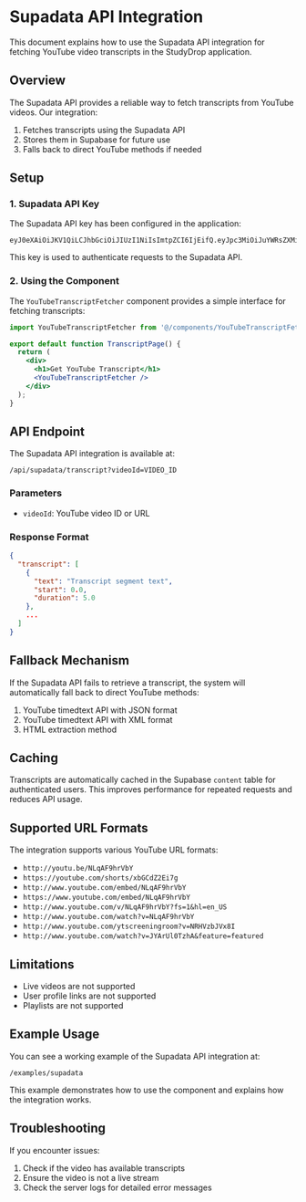 # Supadata API Integration

This document explains how to use the Supadata API integration for fetching YouTube video transcripts in the StudyDrop application.

## Overview

The Supadata API provides a reliable way to fetch transcripts from YouTube videos. Our integration:

1. Fetches transcripts using the Supadata API
2. Stores them in Supabase for future use
3. Falls back to direct YouTube methods if needed

## Setup

### 1. Supadata API Key

The Supadata API key has been configured in the application:

```
eyJ0eXAiOiJKV1QiLCJhbGciOiJIUzI1NiIsImtpZCI6IjEifQ.eyJpc3MiOiJuYWRsZXMiLCJpYXQiOiIxNzQxMzAyMDQ0IiwicHVycG9zZSI6ImFwaV9hdXRoZW50aWNhdGlvbiIsInN1YiI6ImNkODlmMzFlZjRhMTQ3ZjViN2MyZGJjNTc0Zjg2ODczIn0.xrE0BFyoFyJXByikbMfp35gCb8Ve6N6JkiLkiIuOMPY
```

This key is used to authenticate requests to the Supadata API.

### 2. Using the Component

The `YouTubeTranscriptFetcher` component provides a simple interface for fetching transcripts:

```jsx
import YouTubeTranscriptFetcher from '@/components/YouTubeTranscriptFetcher';

export default function TranscriptPage() {
  return (
    <div>
      <h1>Get YouTube Transcript</h1>
      <YouTubeTranscriptFetcher />
    </div>
  );
}
```

## API Endpoint

The Supadata API integration is available at:

```
/api/supadata/transcript?videoId=VIDEO_ID
```

### Parameters

- `videoId`: YouTube video ID or URL

### Response Format

```json
{
  "transcript": [
    {
      "text": "Transcript segment text",
      "start": 0.0,
      "duration": 5.0
    },
    ...
  ]
}
```

## Fallback Mechanism

If the Supadata API fails to retrieve a transcript, the system will automatically fall back to direct YouTube methods:

1. YouTube timedtext API with JSON format
2. YouTube timedtext API with XML format
3. HTML extraction method

## Caching

Transcripts are automatically cached in the Supabase `content` table for authenticated users. This improves performance for repeated requests and reduces API usage.

## Supported URL Formats

The integration supports various YouTube URL formats:

- `http://youtu.be/NLqAF9hrVbY`
- `https://youtube.com/shorts/xbGCdZ2Ei7g`
- `http://www.youtube.com/embed/NLqAF9hrVbY`
- `https://www.youtube.com/embed/NLqAF9hrVbY`
- `http://www.youtube.com/v/NLqAF9hrVbY?fs=1&hl=en_US`
- `http://www.youtube.com/watch?v=NLqAF9hrVbY`
- `http://www.youtube.com/ytscreeningroom?v=NRHVzbJVx8I`
- `http://www.youtube.com/watch?v=JYArUl0TzhA&feature=featured`

## Limitations

- Live videos are not supported
- User profile links are not supported
- Playlists are not supported

## Example Usage

You can see a working example of the Supadata API integration at:

```
/examples/supadata
```

This example demonstrates how to use the component and explains how the integration works.

## Troubleshooting

If you encounter issues:

1. Check if the video has available transcripts
2. Ensure the video is not a live stream
3. Check the server logs for detailed error messages 